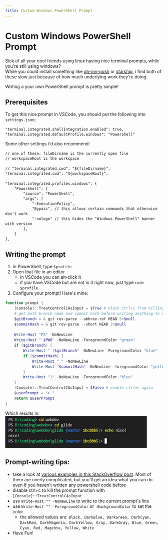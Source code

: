 ```yaml
---
title: Custom Windows PowerShell Prompt
---
```


# Custom Windows PowerShell Prompt
Sick of all your cool friends using linux having nice terminal prompts, while you're still using windows?  
While you could install something like [oh-my-posh](https://ohmyposh.dev) or [starship](https://starship.rs), i find both of these slow just because of how much underlying work they're doing.
  
Writing a your own PowerShell prompt is pretty simple!

## Prerequisites
To get this nice prompt in VSCode, you should put the following into `settings.json`;
```jsonc
"terminal.integrated.shellIntegration.enabled": true,
"terminal.integrated.defaultProfile.windows": "PowerShell"
```  
Some other settings i'd also recommend:
```jsonc
// one of these: fileDirname is the currently open file
// workspaceRoot is the workspace

// "terminal.integrated.cwd": "${fileDirname}",
"terminal.integrated.cwd": "${workspaceRoot}",

"terminal.integrated.profiles.windows": {
	"PowerShell": {
		"source": "PowerShell",
		"args": [
			"-ExecutionPolicy",
			"Bypass", // this allows certain commands that otherwise don't work
			"-nologo" // this hides the "Windows PowerShell" banner with version
		],
	}
},
```

## Writing the prompt
1. In PowerShell, type `$profile`
2. Open that file in an editor
   - in VSCode you can alt-click it
   - if you have VSCode but are not in it right now, just type `code $profile`
3. Configure your prompt! Here's mine:

```ps1
function prompt {
	[Console]::TreatControlCAsInput = $True # block ctrl+c from killing this whle it runs
	# get both branch name and commit hash before writing anything to not have delayed output
	$gitBranch = & git rev-parse --abbrev-ref HEAD 2>$null
	$commitHash = & git rev-parse --short HEAD 2>$null

	Write-Host "PS" -NoNewLine
	Write-Host " $PWD" -NoNewLine -ForegroundColor "green"
	if ($gitBranch) {
		Write-Host " ($gitBranch" -NoNewLine -ForegroundColor "blue" 
		if ($commitHash) {
			Write-Host " " -NoNewLine
			Write-Host "$commitHash" -NoNewLine -foregroundColor "yellow"
		}
		Write-Host ")" -NoNewLine -ForegroundColor "blue"
	}
	[Console]::TreatControlCAsInput = $False # enable ctrl+c again
	$userPrompt = "> "
	return $userPrompt
}
```
Which results in:
![PowerShell prompt](./pwsh-prompt.png)

## Prompt-writing tips:
- take a look at [various examples in this StackOverflow post](https://stackoverflow.com/questions/1287718/how-can-i-display-my-current-git-branch-name-in-my-powershell-prompt). Most of them are overly complicated, but you'll get an idea what you can do even if you haven't written any powershell code before
- disable ctrl+c to kill the prompt function with `[Console]::TreatControlCAsInput`
- use `Write-Host "" -NoNewLine` to write to the current prompt's line
- use `Write-Host "" -ForegroundColor` or `-BackgroundColor` to set the color
  - the allowed values are: `Black, DarkBlue, DarkGreen, DarkCyan, DarkRed, DarkMagenta, DarkYellow, Gray, DarkGray, Blue, Green, Cyan, Red, Magenta, Yellow, White`
- Have Fun!